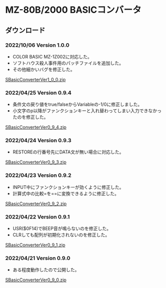 # MZ-80B/2000 BASICコンバータ

## ダウンロード

### 2022/10/06 Version 1.0.0

- COLOR BASIC MZ-1Z002に対応した。
- ソフトハウス殺人事件用のパッチファイルを追加した。
- その他細かいバグを修正した。

[SBasicConverterVer1_0_0.zip](https://github.com/kuran-kuran/BasicConverter/raw/main/Release/SBasicConverterVer1_0_0.zip)

### 2022/04/25 Version 0.9.4

- 条件文の戻り値をtrue/falseからVariableの-1/0に修正しました。
- 小文字のp以降がファンクションキーと入れ替わってしまい入力できなかったのを修正した。

[SBasicConverterVer0_9_4.zip](https://github.com/kuran-kuran/BasicConverter/raw/main/Release/SBasicConverterVer0_9_4.zip)

### 2022/04/24 Version 0.9.3

- RESTOREの行番号先にDATA文が無い場合に対応した。

[SBasicConverterVer0_9_3.zip](https://github.com/kuran-kuran/BasicConverter/raw/main/Release/SBasicConverterVer0_9_3.zip)

### 2022/04/23 Version 0.9.2

- INPUT中にファンクションキーが効くように修正した。
- 計算式中の比較=を==に変換できるように修正した。

[SBasicConverterVer0_9_2.zip](https://github.com/kuran-kuran/BasicConverter/raw/main/Release/SBasicConverterVer0_9_2.zip)

### 2022/04/22 Version 0.9.1

- USR($0F14)でBEEP音が鳴らないのを修正した。
- CLRしても配列が初期化されないのを修正した。

[SBasicConverterVer0_9_1.zip](https://github.com/kuran-kuran/BasicConverter/raw/main/Release/SBasicConverterVer0_9_1.zip)

### 2022/04/21 Version 0.9.0

- ある程度動作したので公開した。

[SBasicConverterVer0_9_0.zip](https://github.com/kuran-kuran/BasicConverter/raw/main/Release/SBasicConverterVer0_9_0.zip)

